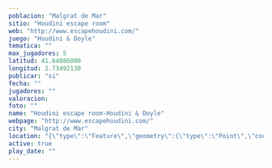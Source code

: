 ```yaml
---
poblacion: "Malgrat de Mar"
sitio: "Houdini escape room"
web: "http://www.escapehoudini.com/"
juego: "Houdini & Doyle"
tematica: ""
max_jugadores: 5
latitud: 41.64086000
longitud: 2.73492130
publicar: "si"
fecha: ""
jugadores: ""
valoracion: 
foto: ""
name: "Houdini escape room-Houdini & Doyle"
webpage: "http://www.escapehoudini.com/"
city: "Malgrat de Mar"
location: "{\"type\":\"Feature\",\"geometry\":{\"type\":\"Point\",\"coordinates\":[\"41,64086000\",\"2,73492130\"]}}"
active: true
play_date: ""
---
```

